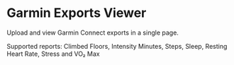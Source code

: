 # Garmin Exports Viewer

Upload and view Garmin Connect exports in a single page.

Supported reports: Climbed Floors, Intensity Minutes, Steps, Sleep, Resting Heart Rate, Stress and VO₂ Max
